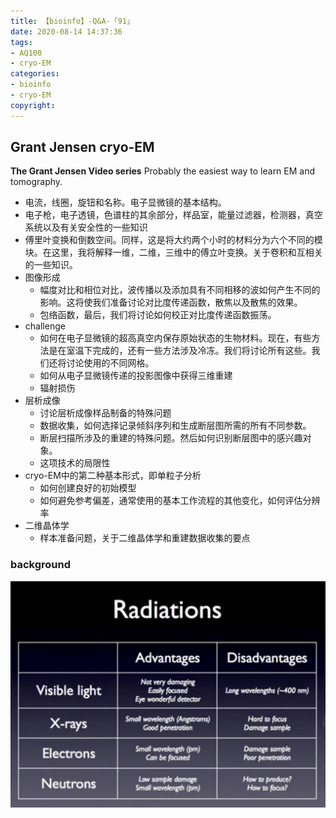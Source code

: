 ```yaml
---
title: 【bioinfo】-Q&A-「91」
date: 2020-08-14 14:37:36
tags:
- AQ100
- cryo-EM
categories:
- bioinfo
- cryo-EM
copyright:
---
```


## Grant Jensen cryo-EM



**The Grant Jensen Video series** Probably the easiest way to learn EM and tomography.

- 电流，线圈，旋钮和名称。电子显微镜的基本结构。
- 电子枪，电子透镜，色谱柱的其余部分，样品室，能量过滤器，检测器，真空系统以及有关安全性的一些知识
- 傅里叶变换和倒数空间。同样，这是将大约两个小时的材料分为六个不同的模块。在这里，我将解释一维，二维，三维中的傅立叶变换。关于卷积和互相关的一些知识。
- 图像形成
    - 幅度对比和相位对比，波传播以及添加具有不同相移的波如何产生不同的影响。这将使我们准备讨论对比度传递函数，散焦以及散焦的效果。
    - 包络函数，最后，我们将讨论如何校正对比度传递函数振荡。
- challenge
    - 如何在电子显微镜的超高真空内保存原始状态的生物材料。现在，有些方法是在室温下完成的，还有一些方法涉及冷冻。我们将讨论所有这些。我们还将讨论使用的不同网格。
    - 如何从电子显微镜传递的投影图像中获得三维重建
    - 辐射损伤
- 层析成像
    - 讨论层析成像样品制备的特殊问题
    - 数据收集，如何选择记录倾斜序列和生成断层图所需的所有不同参数。
    - 断层扫描所涉及的重建的特殊问题。然后如何识别断层图中的感兴趣对象。
    - 这项技术的局限性
- cryo-EM中的第二种基本形式，即单粒子分析
    - 如何创建良好的初始模型
    - 如何避免参考偏差，通常使用的基本工作流程的其他变化，如何评估分辨率
 - 二维晶体学
    - 样本准备问题，关于二维晶体学和重建数据收集的要点
    
### background

![](【bioinfo】-Q-A-「91」/1.jpeg?100x100)
